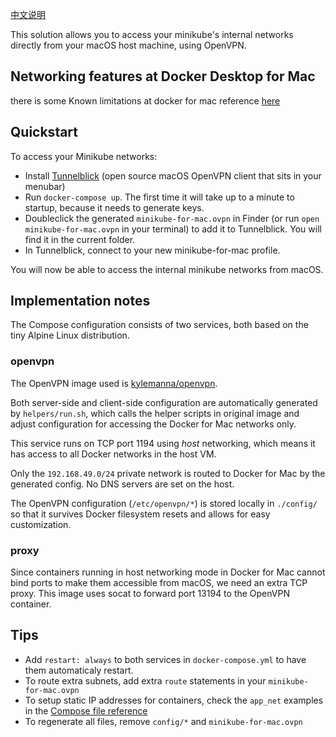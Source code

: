 [中文说明](./README-zh.md)

This solution allows you to access your minikube's internal networks directly from your macOS host machine, using OpenVPN.

## Networking features at Docker Desktop for Mac
there is some Known limitations at docker for mac  reference [here](https://docs.docker.com/desktop/mac/networking/#known-limitations-use-cases-and-workarounds) 


## Quickstart

To access your Minikube networks:

 * Install [Tunnelblick](https://tunnelblick.net/downloads.html) (open source macOS OpenVPN client that sits in your menubar)
 * Run `docker-compose up`. The first time it will take up to a minute to startup, because it needs to generate keys.
 * Doubleclick the generated `minikube-for-mac.ovpn` in Finder (or run `open minikube-for-mac.ovpn` in your terminal) to add it to Tunnelblick. You will find it in the current folder.
 * In Tunnelblick, connect to your new minikube-for-mac profile.

You will now be able to access the internal minikube networks from macOS.


## Implementation notes

The Compose configuration consists of two services, both based on the tiny Alpine Linux distribution. 


### openvpn

The OpenVPN image used is [kylemanna/openvpn](https://hub.docker.com/r/kylemanna/openvpn/).

Both server-side and client-side configuration are automatically generated by `helpers/run.sh`, which calls the helper scripts in original image and adjust configuration for accessing the Docker for Mac networks only.

This service runs on TCP port 1194 using *host* networking, which means it has access to all Docker networks in the host VM.

Only the `192.168.49.0/24` private network is routed to Docker for Mac by the generated config. No DNS servers are set on the host.

The OpenVPN configuration (`/etc/openvpn/*`) is stored locally in `./config/` so that it survives Docker filesystem resets and allows for easy customization.

### proxy

Since containers running in host networking mode in Docker for Mac cannot bind ports to make them accessible from macOS, we need an extra TCP proxy. This image uses socat to forward port 13194 to the OpenVPN container.

## Tips

 * Add `restart: always` to both services in `docker-compose.yml` to have them automaticaly restart.
 * To route extra subnets, add extra `route` statements in your `minikube-for-mac.ovpn`
 * To setup static IP addresses for containers, check the `app_net` examples in the [Compose file reference](https://docs.docker.com/compose/compose-file/)
 * To regenerate all files, remove `config/*` and `minikube-for-mac.ovpn`
